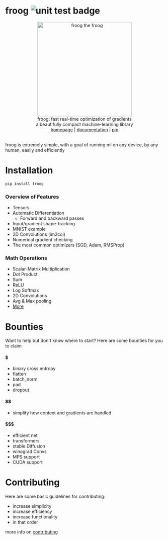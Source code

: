 # froog <img src="https://github.com/kevbuh/froog/actions/workflows/test.yml/badge.svg" alt="unit test badge" >
<div align="center" >
  <img src="https://raw.githubusercontent.com/kevbuh/froog/main/assets/froog.png" alt="froog the froog" height="300">
  <br/>
  froog: fast real-time optimization of gradients 
  <br/>
  a beautifully compact machine-learning library
  <br/>
  <a href="https://github.com/kevbuh/froog">homepage</a> | <a href="https://github.com/kevbuh/froog/tree/main/docs">documentation</a> | <a href="https://pypi.org/project/froog/">pip</a>
  <br/>
  <br/>
</div>

<!-- modern ml development is unintuitive, time consuming, and unaccessible. why not make it possible for anyone to build? -->
<!-- the goal of froog is to make a neural network libary to power any type of device from enterprise to small home robotics -->
<!-- machine learning is like making a lego. you combine standardized pieces, of all shapes and sizes, to create anything you imagine -->
<!-- froog is making those essential building blocks. -->

froog is extremely simple, with a goal of running ml on any device, by any human, easily and efficiently

# Installation
```bash
pip install froog
```

### Overview of Features
- Tensors
- Automatic Differentiation
    - Forward and backward passes
- Input/gradient shape-tracking
- MNIST example
- 2D Convolutions (im2col)
- Numerical gradient checking
- The most common optimizers (SGD, Adam, RMSProp)

### Math Operations
- Scalar-Matrix Multiplication
- Dot Product
- Sum
- ReLU
- Log Softmax
- 2D Convolutions
- Avg & Max pooling
- <a href="https://github.com/kevbuh/froog/blob/main/froog/ops.py">More</a> 

# Bounties
Want to help but don't know where to start? Here are some bounties for you to claim

#### $   <!-- ez money  -->
- binary cross entropy
- flatten
- batch_norm
- pad
- dropout 
#### $$  <!-- mid tier -->
- simplify how context and gradients are handled
#### $$$ <!-- EXPERT LEVEL!!!  -->
- efficient net
- transformers
- stable Diffusion
- winograd Convs
- MPS support
- CUDA support

# Contributing
Here are some basic guidelines for contributing:
* increase simplicity
* increase efficiency
* increase functionality
* in that order

more info on <a href="https://github.com/kevbuh/froog/blob/main/docs/contributing.md">contributing</a>